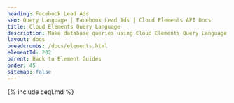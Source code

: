 ```yaml
---
heading: Facebook Lead Ads
seo: Query Language | Facebook Lead Ads | Cloud Elements API Docs
title: Cloud Elements Query Language
description: Make database queries using Cloud Elements Query Language.
layout: docs
breadcrumbs: /docs/elements.html
elementId: 202
parent: Back to Element Guides
order: 45
sitemap: false
---
```


{% include ceql.md %}
